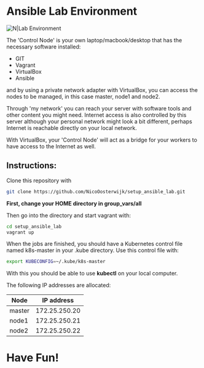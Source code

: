 # Ansible Lab Environment

![N|Lab Environment](http://www.digitalinfo.nl/images/LabEnvironment.png)

The 'Control Node' is your own laptop/macbook/desktop that has the necessary software installed:

   - GIT
   - Vagrant
   - VirtualBox
   - Ansible

and by using a private network adapter with VirtualBox, you can access the nodes to be managed, in this case master, node1 and node2.

Through 'my network' you can reach your server with software tools and other content you might need. Internet access is also controlled by this server although your personal network might look a bit different, perhaps Internet is reachable directly on your local network.

With VirtualBox, your 'Control Node' will act as a bridge for your workers to have access to the Internet as well.

## Instructions:

Clone this repository with
```sh
git clone https://github.com/NicoOosterwijk/setup_ansible_lab.git
```

**First, change your HOME directory in group_vars/all**

Then go into the directory and start vagrant with:
```sh
cd setup_ansible_lab
vagrant up
```

When the jobs are finished, you should have a Kubernetes control file named k8s-master in your .kube directory. Use this control file with:
```sh
export KUBECONFIG=~/.kube/k8s-master
```
With this you should be able to use **kubectl** on your local computer.

The following IP addresses are allocated:

Node      | IP address
--------- | -------------
master    | 172.25.250.20
node1     | 172.25.250.21
node2     | 172.25.250.22

# Have Fun!
